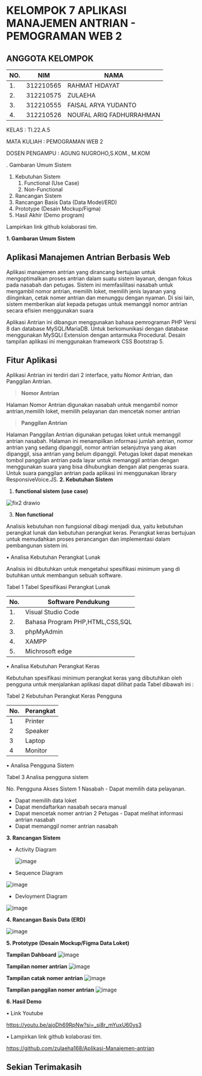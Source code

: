 # KELOMPOK 7 APLIKASI MANAJEMEN ANTRIAN - PEMOGRAMAN WEB 2

## ANGGOTA KELOMPOK
| NO.|    NIM     |              NAMA                     |
|----|------------|---------------------------------------|
| 1. | 312210565  |   RAHMAT HIDAYAT                      |
| 2. | 312210575  |   ZULAEHA                             |   
| 3. | 312210555  |   FAISAL ARYA YUDANTO                 |
| 4. | 312210526  |   NOUFAL ARIQ FADHURRAHMAN            |

KELAS : TI.22.A.5

MATA KULIAH : PEMOGRAMAN WEB 2

DOSEN PENGAMPU : AGUNG NUGROHO,S.KOM., M.KOM


. Gambaran Umum Sistem 
1. Kebutuhan Sistem 
   1. Functional (Use Case) 
   1. Non-Functional 
1. Rancangan Sistem 
1. Rancangan Basis Data (Data Model/ERD) 
1. Prototype (Desain Mockup/Figma) 
1. Hasil Akhir (Demo program) 

Lampirkan link github kolaborasi tim.

**1. Gambaran Umum Sistem** 

## Aplikasi Manajemen Antrian Berbasis Web
Aplikasi manajemen antrian yang dirancang bertujuan untuk mengoptimalkan proses antrian dalam suatu sistem layanan, dengan fokus pada nasabah dan petugas. Sistem ini memfasilitasi nasabah untuk mengambil nomor antrian, memilih loket, memilih jenis layanan yang diinginkan, cetak nomer antrian dan menunggu dengan nyaman. Di sisi lain, sistem memberikan alat kepada petugas untuk memanggil nomor antrian secara efisien menggunakan suara

Aplikasi Antrian ini dibangun menggunakan bahasa pemrograman PHP Versi 8 dan database MySQL/MariaDB. Untuk berkomunikasi dengan database menggunakan MySQLi Extension dengan antarmuka Procedural. Desain tampilan aplikasi ini menggunakan framework CSS Bootstrap 5.

## Fitur Aplikasi
Aplikasi Antrian ini terdiri dari 2 interface, yaitu Nomor Antrian, dan Panggilan Antrian.


> **Nomor Antrian**

Halaman Nomor Antrian digunakan nasabah untuk mengambil nomor antrian,memilih loket, memilih pelayanan dan mencetak nomer antrian

> **Panggilan Antrian**

Halaman Panggilan Antrian digunakan petugas loket untuk memanggil antrian nasabah. Halaman ini menampilkan informasi jumlah antrian, nomor antrian yang sedang dipanggil, nomor antrian selanjutnya yang akan dipanggil, sisa antrian yang belum dipanggil. Petugas loket dapat menekan tombol panggilan antrian pada layar untuk memanggil antrian dengan menggunakan suara yang bisa dihubungkan dengan alat pengeras suara. Untuk suara panggilan antrian pada aplikasi ini menggunakan library ResponsiveVoice.JS.
**2. Kebutuhan Sistem** 

1. **functional sistem (use case)**
   
![fix2 drawio](https://github.com/zulaeha168/Aplikasi-Manajemen-antrian/assets/130324650/efc2b9f4-bf8c-47c5-add1-616cc52e7d14)

3. **Non functional** 

Analisis kebutuhan non fungsional dibagi menjadi dua, yaitu kebutuhan perangkat lunak dan kebutuhan perangkat keras. Perangkat keras bertujuan untuk memudahkan proses perancangan dan implementasi dalam pembangunan sistem ini.

•	Analisa Kebutuhan Perangkat Lunak

Analisis ini dibutuhkan untuk mengetahui spesifikasi minimum yang di butuhkan untuk membangun sebuah software.

Tabel 1 Tabel Spesifikasi Perangkat Lunak

|No. |Software Pendukung |
| - | - |
|1\. |Visual  Studio Code|
|2\. |Bahasa Program PHP,HTML,CSS,SQL |
|3\. |phpMyAdmin |
|4\. |XAMPP |
|5\. |Michrosoft edge |

•	Analisa Kebutuhan Perangkat Keras

Kebutuhan spesifikasi minimum perangkat keras yang dibutuhkan oleh pengguna untuk menjalankan aplikasi dapat dilihat pada Tabel dibawah ini :

Tabel 2 Kebutuhan Perangkat Keras Pengguna

|No. |Perangkat |
| - | - |
|1 |Printer |
|2 |Speaker |
|3 |Laptop |
|4 |Monitor |

•	Analisa Pengguna Sistem

Tabel 3 Analisa pengguna sistem

No.	Pengguna	Akses Sistem
1	Nasabah	-	Dapat memilih data pelayanan.
-	Dapat memilih data loket
-	Dapat	mendaftarkan	nasabah	secara manual
-	Dapat mencetak nomer antrian
2	Petugas	-	Dapat melihat informasi antrian nasabah
-	Dapat memanggil nomer antrian nasabah


**3. Rancangan Sistem** 
- Activity Diagram

  ![image](https://github.com/zulaeha168/Aplikasi-Manajemen-antrian/assets/130324650/7377a98a-843d-4065-9304-c0ddd540ad51)




- Sequence Diagram

![image](https://github.com/zulaeha168/Aplikasi-Manajemen-antrian/assets/130324650/dc86f7c4-9191-46f1-bb6b-9ae3c2d11c97)


- Devloyment Diagram 

![image](https://github.com/zulaeha168/Aplikasi-Manajemen-antrian/assets/130324650/30ab7729-671d-45e3-ab16-a102b37671b6)

**4. Rancangan Basis Data (ERD)** 

![image](https://github.com/zulaeha168/Aplikasi-Manajemen-antrian/assets/130324650/7e845b7b-9de8-4699-886f-5dcc4a91feae)

**5. Prototype (Desain Mockup/Figma Data Loket)** 

**Tampilan Dahboard** 
![image](https://github.com/zulaeha168/Aplikasi-Manajemen-antrian/assets/130324650/acdc5c67-2aeb-4a43-b56e-24aa90fe0d00)

**Tampilan nomer antrian** 
![image](https://github.com/zulaeha168/Aplikasi-Manajemen-antrian/assets/130324650/9ab24ea6-a223-4361-88ee-3b6ca7bb0afe)

**Tampilan catak nomer antrian**
![image](https://github.com/zulaeha168/Aplikasi-Manajemen-antrian/assets/130324650/9f36c318-07b5-4a60-9182-d7f5c3693547)

**Tampilan panggilan nomer antrian**
![image](https://github.com/zulaeha168/Aplikasi-Manajemen-antrian/assets/130324650/6124a8f3-6ed2-475c-a50c-732c3e0cd285)


**6. Hasil Demo** 

•	Link Youtube

https://youtu.be/ajoDh69RpNw?si=_si8r_mYuxU60ys3

•	Lampirkan link github kolaborasi tim. 

https://github.com/zulaeha168/Aplikasi-Manajemen-antrian

## Sekian Terimakasih



